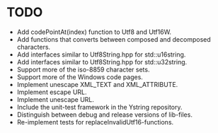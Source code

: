 TODO
====
* Add codePointAt(index) function to Utf8 and Utf16W.
* Add functions that converts between composed and decomposed characters.
* Add interfaces similar to Utf8String.hpp for std::u16string.
* Add interfaces similar to Utf8String.hpp for std::u32string.
* Support more of the iso-8859 character sets.
* Support more of the Windows code pages.
* Implement unescape XML_TEXT and XML_ATTRIBUTE.
* Implement escape URL.
* Implement unescape URL.
* Include the unit-test framework in the Ystring repository.
* Distinguish between debug and release versions of lib-files.
* Re-implement tests for replaceInvalidUtf16-functions.